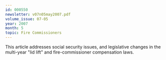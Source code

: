 ```yaml
---
id: 000550
newsletter: v07n05may2007.pdf
volume_issue: 07-05
year: 2007
month: 5
topic: Fire Commissioners
---
```


This article addresses social security issues, and legislative changes in the multi-year "lid lift" and fire-commissioner compensation laws.